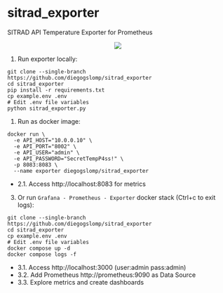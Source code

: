 # sitrad_exporter

SITRAD API Temperature Exporter for Prometheus

<p align="center">
  <img src="https://raw.githubusercontent.com/diegogslomp/sitrad_exporter/master/img.png" style="max-height: 440px;"/>
</p>

1. Run exporter locally:
```
git clone --single-branch https://github.com/diegogslomp/sitrad_exporter
cd sitrad_exporter
pip install -r requirements.txt
cp example.env .env
# Edit .env file variables
python sitrad_exporter.py
```


1. Run as docker image:
```
docker run \
  -e API_HOST="10.0.0.10" \
  -e API_PORT="8002" \
  -e API_USER="admin" \
  -e API_PASSWORD="SecretTempP4ss!" \
  -p 8083:8083 \
  --name exporter diegogslomp/sitrad_exporter
```

- 2.1. Access http://localhost:8083 for metrics


3. Or run `Grafana - Prometheus - Exporter` docker stack (Ctrl+c to exit logs):
```
git clone --single-branch https://github.com/diegogslomp/sitrad_exporter
cd sitrad_exporter
cp example.env .env
# Edit .env file variables
docker compose up -d
docker compose logs -f
```

- 3.1. Access http://localhost:3000 (user:admin pass:admin)
- 3.2. Add Prometheus http://prometheus:9090 as Data Source
- 3.3. Explore metrics and create dashboards
